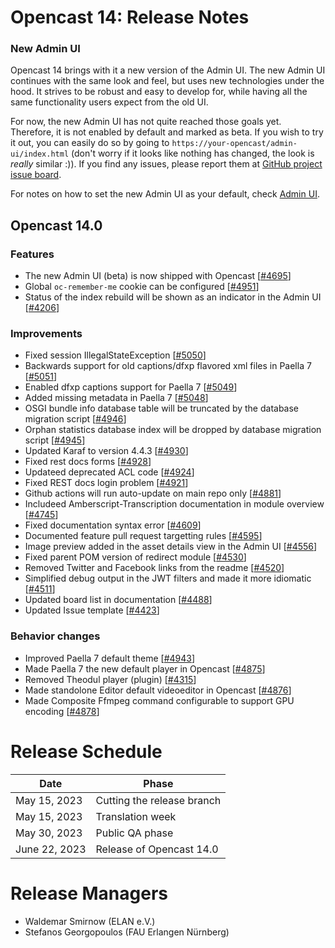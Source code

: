 # Opencast 14: Release Notes

### New Admin UI

Opencast 14 brings with it a new version of the Admin UI. The new Admin UI continues with the same look and
feel, but uses new technologies under the hood. It strives to be robust and easy to develop for, while having all the
same functionality users expect from the old UI.

For now, the new Admin UI has not quite reached those goals yet. Therefore, it is not enabled by default and marked
as beta. If you wish to try it out, you can easily do so by going to `https://your-opencast/admin-ui/index.html`
(don't worry if it looks like nothing has changed, the look is *really* similar :)). If you find any issues,
please report them at [GitHub project issue board](https://github.com/opencast/opencast-admin-interface/issues).

For notes on how to set the new Admin UI as your default, check [Admin UI](modules/admin-ui.md).

## Opencast 14.0

### Features
- The new Admin UI (beta) is now shipped with Opencast [[#4695](https://github.com/opencast/opencast/pull/4695)]
- Global `oc-remember-me` cookie can be configured [[#4951](https://github.com/opencast/opencast/pull/4951)]
- Status of the index rebuild will be shown as an indicator in the Admin UI [[#4206](https://github.com/opencast/opencast/pull/4206)]

### Improvements
- Fixed session IllegalStateException [[#5050](https://github.com/opencast/opencast/pull/5050)]
- Backwards support for old captions/dfxp flavored xml files in Paella 7 [[#5051](https://github.com/opencast/opencast/pull/5051)]
- Enabled dfxp captions support for Paella 7 [[#5049](https://github.com/opencast/opencast/pull/5049)]
- Added missing metadata in Paella 7 [[#5048](https://github.com/opencast/opencast/pull/5048)]
- OSGI bundle info database table will be truncated by the database migration script [[#4946](https://github.com/opencast/opencast/pull/4946)]
- Orphan statistics database index will be dropped by database migration script [[#4945](https://github.com/opencast/opencast/pull/4945)]
- Updated Karaf to version 4.4.3 [[#4930](https://github.com/opencast/opencast/pull/4930)]
- Fixed rest docs forms [[#4928](https://github.com/opencast/opencast/pull/4928)]
- Updateed deprecated ACL code [[#4924](https://github.com/opencast/opencast/pull/4924)]
- Fixed REST docs login problem [[#4921](https://github.com/opencast/opencast/pull/4921)]
- Github actions will run auto-update on main repo only [[#4881](https://github.com/opencast/opencast/pull/4881)]
- Includeed Amberscript-Transcription documentation in module overview [[#4745](https://github.com/opencast/opencast/pull/4745)]
- Fixed documentation syntax error [[#4609](https://github.com/opencast/opencast/pull/4609)]
- Documented feature pull request targetting rules [[#4595](https://github.com/opencast/opencast/pull/4595)]
- Image preview added in the asset details view in the Admin UI [[#4556](https://github.com/opencast/opencast/pull/4556)]
- Fixed parent POM version of redirect module [[#4530](https://github.com/opencast/opencast/pull/4530)]
- Removed Twitter and Facebook links from the readme [[#4520](https://github.com/opencast/opencast/pull/4520)]
- Simplified debug output in the JWT filters and made it more idiomatic [[#4511](https://github.com/opencast/opencast/pull/4511)]
- Updated board list in documentation [[#4488](https://github.com/opencast/opencast/pull/4488)]
- Updated Issue template [[#4423](https://github.com/opencast/opencast/pull/4423)]

### Behavior changes
- Improved Paella 7 default theme [[#4943](https://github.com/opencast/opencast/pull/4943)]
- Made Paella 7 the new default player in Opencast [[#4875](https://github.com/opencast/opencast/pull/4875)]
- Removed Theodul player (plugin) [[#4315](https://github.com/opencast/opencast/pull/4315)]
- Made standolone Editor default videoeditor in Opencast [[#4876](https://github.com/opencast/opencast/pull/4876)]
- Made Composite Ffmpeg command configurable to support GPU encoding [[#4878](https://github.com/opencast/opencast/pull/4878)]

# Release Schedule

| Date          | Phase                      |
|---------------|----------------------------|
| May 15, 2023  | Cutting the release branch |
| May 15, 2023  | Translation week           |
| May 30, 2023  | Public QA phase            |
| June 22, 2023 | Release of Opencast 14.0   |

# Release Managers

- Waldemar Smirnow (ELAN e.V.)
- Stefanos Georgopoulos (FAU Erlangen Nürnberg)

